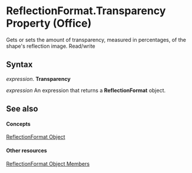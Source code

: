 
# ReflectionFormat.Transparency Property (Office)

Gets or sets the amount of transparency, measured in percentages, of the shape's reflection image. Read/write


## Syntax

 _expression_. **Transparency**

 _expression_ An expression that returns a **ReflectionFormat** object.


## See also


#### Concepts


[ReflectionFormat Object](9684dbb3-5b99-113b-9808-1173fdd719a9.md)
#### Other resources


[ReflectionFormat Object Members](040424e8-2903-8416-c294-872d872d5277.md)